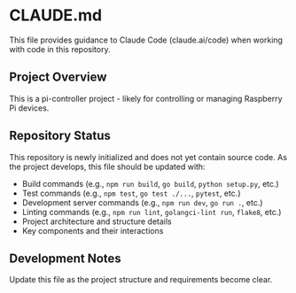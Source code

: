 # CLAUDE.md

This file provides guidance to Claude Code (claude.ai/code) when working with code in this repository.

## Project Overview

This is a pi-controller project - likely for controlling or managing Raspberry Pi devices.

## Repository Status

This repository is newly initialized and does not yet contain source code. As the project develops, this file should be updated with:

- Build commands (e.g., `npm run build`, `go build`, `python setup.py`, etc.)
- Test commands (e.g., `npm test`, `go test ./...`, `pytest`, etc.)  
- Development server commands (e.g., `npm run dev`, `go run .`, etc.)
- Linting commands (e.g., `npm run lint`, `golangci-lint run`, `flake8`, etc.)
- Project architecture and structure details
- Key components and their interactions

## Development Notes

Update this file as the project structure and requirements become clear.